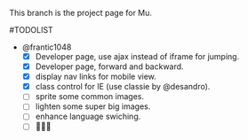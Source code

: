 
This branch is the project page for Mu.

#TODOLIST

- @frantic1048
  - [x] Developer page, use ajax instead of iframe for jumping.
  - [x] Developer page, forward and backward.
  - [x] display nav links for mobile view.
  - [x] class control for IE (use classie by @desandro).
  - [ ] sprite some common images.
  - [ ] lighten some super big images.
  - [ ] enhance language swiching.
  - [ ] :cherry_blossom::cherry_blossom::cherry_blossom:

